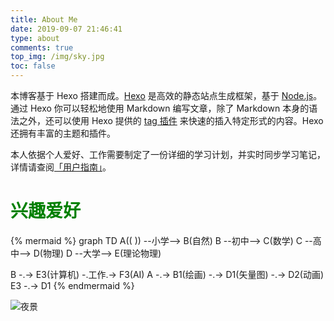 ```yaml
---
title: About Me
date: 2019-09-07 21:46:41
type: about
comments: true
top_img: /img/sky.jpg
toc: false
---
```


本博客基于 Hexo 搭建而成。[Hexo](https://hexo.io/zh-cn/) 是高效的静态站点生成框架，基于 [Node.js](https://nodejs.org/)。 通过 Hexo 你可以轻松地使用 Markdown 编写文章，除了 Markdown 本身的语法之外，还可以使用 Hexo 提供的 [tag 插件](https://hexo.io/zh-cn/docs/tag-plugins.html) 来快速的插入特定形式的内容。Hexo 还拥有丰富的主题和插件。

本人依据个人爱好、工作需要制定了一份详细的学习计划，并实时同步学习笔记，详情请查阅[「用户指南」](/user-guide/)。

# <font color="green">兴趣爱好</font>

{% mermaid %}
graph TD
A(( )) --小学--> B(自然)
B --初中--> C(数学)
C --高中--> D(物理)
D --大学--> E(理论物理)

B -.-> E3(计算机) -.工作.-> F3(AI) 
A -.-> B1(绘画) -.-> D1(矢量图) -.-> D2(动画)
E3 -.-> D1
{% endmermaid %}

![夜景](/img/china-night.jpg)
